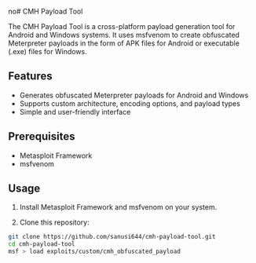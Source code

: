 no# CMH Payload Tool

The CMH Payload Tool is a cross-platform payload generation tool for Android and Windows systems. It uses msfvenom to create obfuscated Meterpreter payloads in the form of APK files for Android or executable (.exe) files for Windows.

## Features

- Generates obfuscated Meterpreter payloads for Android and Windows
- Supports custom architecture, encoding options, and payload types
- Simple and user-friendly interface

## Prerequisites

- Metasploit Framework
- msfvenom

## Usage

1. Install Metasploit Framework and msfvenom on your system.

2. Clone this repository:

```bash
git clone https://github.com/sanusi644/cmh-payload-tool.git
cd cmh-payload-tool
msf > load exploits/custom/cmh_obfuscated_payload
